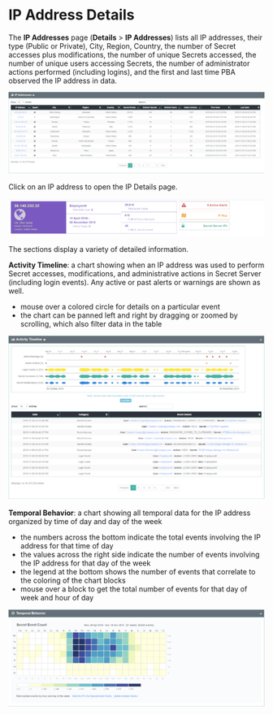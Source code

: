 [title]: # (IP Address Details)
[tags]: # (Privileged Behavior Analytics,PBA,Operations,IP Address Details)
[priority]: # (4130)

# IP Address Details

The **IP Addresses** page (**Details** > **IP Addresses**) lists all IP addresses, their type (Public or Private), City, Region, Country, the number of Secret accesses plus modifications, the number of unique Secrets accessed, the number of unique users accessing Secrets, the number of administrator actions performed (including logins), and the first and last time PBA observed the IP address in data.

![alt](images/37-ip-list.png)

Click on an IP address to open the IP Details page.

![alt](images/38-ip-details-a.png)

The sections display a variety of detailed information.

**Activity Timeline**: a chart showing when an IP address was used to perform Secret accesses, modifications, and administrative actions in Secret Server (including login events).  Any active or past alerts or warnings are shown as well.

* mouse over a colored circle for details on a particular event
* the chart can be panned left and right by dragging or zoomed by scrolling, which also filter data in the table

![alt](images/39-ip-details-b.png)

**Temporal Behavior**: a chart showing all temporal data for the IP address organized by time of day and day of the week

* the numbers across the bottom indicate the total events involving the IP address for that time of day
* the values across the right side indicate the number of events involving the IP address for that day of the week
* the legend at the bottom shows the number of events that correlate to the coloring of the chart blocks
* mouse over a block to get the total number of events for that day of week and hour of day

![alt](images/40-ip-details-c.png)
